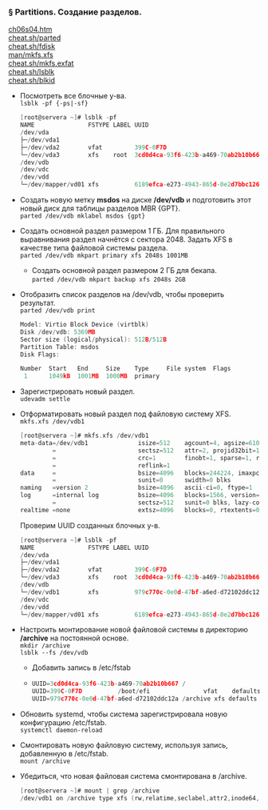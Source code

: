 ### § Partitions. Создание разделов.

[ch06s04.htm](https://rh.schelcol.ru/curse%202/ch06s04.html)
<br/> [cheat.sh/parted](https://cheat.sh/parted)
<br/> [cheat.sh/fdisk](https://cheat.sh/fdisk)
<br/> [man/mkfs.xfs](https://manned.org/man/mkfs.xfs)
<br/> [cheat.sh/mkfs.exfat](https://cheat.sh/mkfs.exfat)
<br/> [cheat.sh/lsblk](https://cheat.sh/lsblk)
<br/> [cheat.sh/blkid](https://cheat.sh/blkid)


- Посмотреть все блочные у-ва.
    <br/> `lsblk -pf {-ps|-sf}`
    ```c
    [root@servera ~]# lsblk -pf
    NAME               FSTYPE LABEL UUID                                 MOUNTPOINT
    /dev/vda
    ├─/dev/vda1
    ├─/dev/vda2        vfat         399C-0F7D                            /boot/efi
    └─/dev/vda3        xfs    root  3cd0d4ca-93f6-423b-a469-70ab2b10b667 /
    /dev/vdb
    /dev/vdc
    /dev/vdd
    └─/dev/mapper/vd01 xfs          6189efca-e273-4943-865d-0e2d7bbc1264
    ```
- Создать новую метку **msdos** на диске **/dev/vdb** и подготовить этот новый диск для таблицы разделов MBR {GPT}.
    <br/> `parted /dev/vdb mklabel msdos {gpt}`

- Создать основной раздел размером 1 ГБ. Для правильного выравнивания раздел начнётся с сектора 2048. Задать XFS в качестве типа файловой системы раздела.
    <br/> `parted /dev/vdb mkpart primary xfs 2048s 1001MB`
    - Создать основной раздел размером 2 ГБ для бекапа.
      <br/> `parted /dev/vdb mkpart backup xfs 2048s 2GB`
- Отобразить список разделов на /dev/vdb, чтобы проверить результат.
    <br/> `parted /dev/vdb print`
    ```c
    Model: Virtio Block Device (virtblk)
    Disk /dev/vdb: 5369MB
    Sector size (logical/physical): 512B/512B
    Partition Table: msdos
    Disk Flags:

    Number  Start   End     Size    Type     File system  Flags
     1      1049kB  1001MB  1000MB  primary
    ```
- Зарегистрировать новый раздел.
  <br/> `udevadm settle`
- Отформатировать новый раздел под файловую систему XFS.
      <br/> `mkfs.xfs /dev/vdb1`
    ```c
    [root@servera ~]# mkfs.xfs /dev/vdb1
    meta-data=/dev/vdb1              isize=512    agcount=4, agsize=61056 blks
             =                       sectsz=512   attr=2, projid32bit=1
             =                       crc=1        finobt=1, sparse=1, rmapbt=0
             =                       reflink=1
    data     =                       bsize=4096   blocks=244224, imaxpct=25
             =                       sunit=0      swidth=0 blks
    naming   =version 2              bsize=4096   ascii-ci=0, ftype=1
    log      =internal log           bsize=4096   blocks=1566, version=2
             =                       sectsz=512   sunit=0 blks, lazy-count=1
    realtime =none                   extsz=4096   blocks=0, rtextents=0
    ```
    
   Проверим UUID созданных блочных у-в.
  
    ```c
    [root@servera ~]# lsblk -pf
    NAME               FSTYPE LABEL UUID                                 MOUNTPOINT
    /dev/vda
    ├─/dev/vda1
    ├─/dev/vda2        vfat         399C-0F7D                            /boot/efi
    └─/dev/vda3        xfs    root  3cd0d4ca-93f6-423b-a469-70ab2b10b667 /
    /dev/vdb
    └─/dev/vdb1        xfs          979c770c-0e0d-47bf-a6ed-d72102ddc12a
    /dev/vdc
    /dev/vdd
    └─/dev/mapper/vd01 xfs          6189efca-e273-4943-865d-0e2d7bbc1264
    ```
- Настроить монтирование новой файловой системы в директорию **/archive** на постоянной основе.
  <br/> `mkdir /archive`
  <br/> `lsblk --fs /dev/vdb`
    - Добавить запись в /etc/fstab
    - ```c
      UUID=3cd0d4ca-93f6-423b-a469-70ab2b10b667 /                       xfs     defaults        0 0
      UUID=399C-0F7D          /boot/efi               vfat    defaults,uid=0,gid=0,umask=077,shortname=winnt 0 2
      UUID=979c770c-0e0d-47bf-a6ed-d72102ddc12a /archive xfs defaults  0 0
      ```
- Обновить systemd, чтобы система зарегистрировала новую конфигурацию /etc/fstab.
  <br/> `systemctl daemon-reload`
- Смонтировать новую файловую систему, используя запись, добавленную в /etc/fstab.
  <br/> `mount /archive`
- Убедиться, что новая файловая система смонтирована в /archive.
  ```c
  [root@servera ~]# mount | grep /archive
  /dev/vdb1 on /archive type xfs (rw,relatime,seclabel,attr2,inode64,noquota)
  ```



















